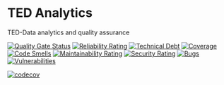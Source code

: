 TED Analytics 
====

TED-Data analytics and quality assurance  

[![Quality Gate Status](https://sonarcloud.io/api/project_badges/measure?project=meaningfy-ws_ted-data-eu&metric=alert_status)](https://sonarcloud.io/summary/new_code?id=meaningfy-ws_ted-data-eu)
[![Reliability Rating](https://sonarcloud.io/api/project_badges/measure?project=meaningfy-ws_ted-data-eu&metric=reliability_rating)](https://sonarcloud.io/summary/new_code?id=meaningfy-ws_ted-data-eu)
[![Technical Debt](https://sonarcloud.io/api/project_badges/measure?project=meaningfy-ws_ted-data-eu&metric=sqale_index)](https://sonarcloud.io/summary/new_code?id=meaningfy-ws_ted-data-eu)
[![Coverage](https://sonarcloud.io/api/project_badges/measure?project=meaningfy-ws_ted-data-eu&metric=coverage)](https://sonarcloud.io/summary/new_code?id=meaningfy-ws_ted-data-eu)
[![Code Smells](https://sonarcloud.io/api/project_badges/measure?project=meaningfy-ws_ted-data-eu&metric=code_smells)](https://sonarcloud.io/summary/new_code?id=meaningfy-ws_ted-data-eu)
[![Maintainability Rating](https://sonarcloud.io/api/project_badges/measure?project=meaningfy-ws_ted-data-eu&metric=sqale_rating)](https://sonarcloud.io/summary/new_code?id=meaningfy-ws_ted-data-eu)
[![Security Rating](https://sonarcloud.io/api/project_badges/measure?project=meaningfy-ws_ted-data-eu&metric=security_rating)](https://sonarcloud.io/summary/new_code?id=meaningfy-ws_ted-data-eu)
[![Bugs](https://sonarcloud.io/api/project_badges/measure?project=meaningfy-ws_ted-data-eu&metric=bugs)](https://sonarcloud.io/summary/new_code?id=meaningfy-ws_ted-data-eu)
[![Vulnerabilities](https://sonarcloud.io/api/project_badges/measure?project=meaningfy-ws_ted-data-eu&metric=vulnerabilities)](https://sonarcloud.io/summary/new_code?id=meaningfy-ws_ted-data-eu)

[![codecov](https://codecov.io/gh/meaningfy-ws/ted-data-eu/branch/main/graph/badge.svg?token=sZVoOqAWhJ)](https://codecov.io/gh/meaningfy-ws/ted-data-eu)

